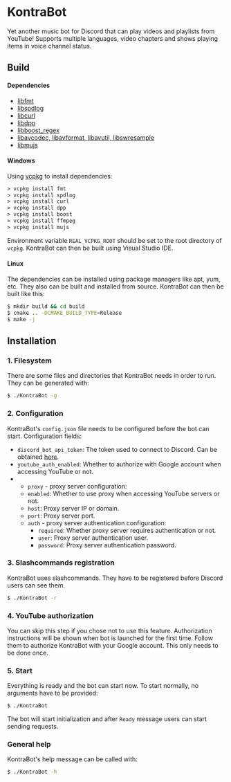 # KontraBot
Yet another music bot for Discord that can play videos and playlists from YouTube!
Supports multiple languages, video chapters and shows playing items in voice channel status.

## Build
#### Dependencies
* [libfmt](https://github.com/fmtlib/fmt)
* [libspdlog](https://github.com/gabime/spdlog)
* [libcurl](https://github.com/curl/curl)
* [libdpp](https://github.com/brainboxdotcc/DPP)
* [libboost_regex](https://github.com/boostorg)
* [libavcodec, libavformat, libavutil, libswresample](https://github.com/FFmpeg/FFmpeg)
* [libmujs](https://github.com/ccxvii/mujs)
#### Windows
Using [vcpkg](https://vcpkg.io) to install dependencies:
```ps
> vcpkg install fmt
> vcpkg install spdlog
> vcpkg install curl
> vcpkg install dpp
> vcpkg install boost
> vcpkg install ffmpeg
> vcpkg install mujs
```
Environment variable `REAL_VCPKG_ROOT` should be set to the root directory of `vcpkg`.
KontraBot can then be built using Visual Studio IDE.
#### Linux
The dependencies can be installed using package managers like apt, yum, etc.
They also can be built and installed from source. KontraBot can then be built like this:
```sh
$ mkdir build && cd build
$ cmake .. -DCMAKE_BUILD_TYPE=Release
$ make -j
```

## Installation
### 1. Filesystem
There are some files and directories that KontraBot needs in order to run. They can be generated with:
```sh
$ ./KontraBot -g
```

### 2. Configuration
KontraBot's `config.json` file needs to be configured before the bot can start. Configuration fields:

* `discord_bot_api_token`: The token used to connect to Discord. Can be obtained [here](https://discord.com/developers/docs/quick-start/getting-started).
* `youtube_auth_enabled`: Whether to authorize with Google account when accessing YouTube or not.
* * `proxy` - proxy server configuration:
  + `enabled`: Whether to use proxy when accessing YouTube servers or not.
  + `host`: Proxy server IP or domain.
  + `port`: Proxy server port.
  + `auth` - proxy server authentication configuration:
    + `required`: Whether proxy server requires authentication or not.
    + `user`: Proxy server authentication user.
    + `password`: Proxy server authentication password.

### 3. Slashcommands registration
KontraBot uses slashcommands. They have to be registered before Discord users can see them. 
```sh
$ ./KontraBot -r
```

### 4. YouTube authorization
You can skip this step if you chose not to use this feature.
Authorization instructions will be shown when bot is launched for the first time.
Follow them to authorize KontraBot with your Google account. This only needs to be done once.

### 5. Start
Everything is ready and the bot can start now. To start normally, no arguments have to be provided:
```sh
$ ./KontraBot
```
The bot will start initialization and after `Ready` message users can start sending requests.

### General help
KontraBot's help message can be called with:
```sh
$ ./KontraBot -h
```
